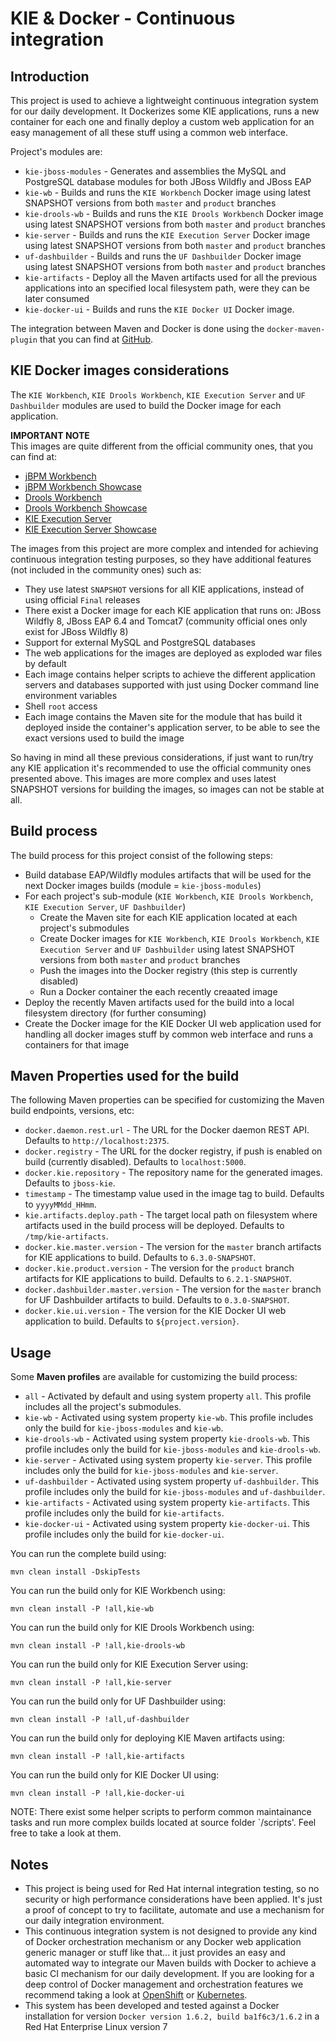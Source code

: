 KIE & Docker - Continuous integration
=====================================

Introduction
------------

This project is used to achieve a lightweight continuous integration system for our daily development. It Dockerizes some KIE applications, runs a new container for each one and finally deploy a custom web application for an easy management of all these stuff using a common web interface.                    

Project's modules are:               
* `kie-jboss-modules` - Generates and assemblies the MySQL and PostgreSQL database modules for both JBoss Wildfly and JBoss EAP                          
* `kie-wb` - Builds and runs the `KIE Workbench` Docker image using latest SNAPSHOT versions from both `master` and `product` branches              
* `kie-drools-wb` - Builds and runs the `KIE Drools Workbench` Docker image using latest SNAPSHOT versions from both `master` and `product` branches                   
* `kie-server` - Builds and runs the `KIE Execution Server` Docker image using latest SNAPSHOT versions from both `master` and `product` branches                   
* `uf-dashbuilder` - Builds and runs the `UF Dashbuilder` Docker image using latest SNAPSHOT versions from both `master` and `product` branches                   
* `kie-artifacts` - Deploy all the Maven artifacts used for all the previous applications into an specified local filesystem path, were they can be later consumed                    
* `kie-docker-ui` - Builds and runs the `KIE Docker UI` Docker image.                    

The integration between Maven and Docker is done using the `docker-maven-plugin` that you can find at [GitHub](https://github.com/rhuss/docker-maven-plugin).                               

KIE Docker images considerations
--------------------------------

The `KIE Workbench`, `KIE Drools Workbench`, `KIE Execution Server` and `UF Dashbuilder` modules are used to build the Docker image for each application.                   

**IMPORTANT NOTE**                     
This images are quite different from the official community ones, that you can find at:                   
* [jBPM Workbench](https://registry.hub.docker.com/u/jboss/jbpm-workbench/)                      
* [jBPM Workbench Showcase](https://registry.hub.docker.com/u/jboss/jbpm-workbench-showcase/)                        
* [Drools Workbench](https://registry.hub.docker.com/u/jboss/drools-workbench/)                      
* [Drools Workbench Showcase](https://registry.hub.docker.com/u/jboss/drools-workbench-showcase/)                      
* [KIE Execution Server](https://registry.hub.docker.com/u/jboss/kie-server/)                      
* [KIE Execution Server Showcase](https://registry.hub.docker.com/u/jboss/kie-server-showcase/)                      

The images from this project are more complex and intended for achieving continuous integration testing purposes, so they have additional features (not included in the community ones) such as:                   
* They use latest `SNAPSHOT` versions for all KIE applications, instead of using official `Final` releases                    
* There exist a Docker image for each KIE application that runs on: JBoss Wildfly 8, JBoss EAP 6.4 and Tomcat7 (community official ones only exist for JBoss Wildfly 8)                           
* Support for external MySQL and PostgreSQL databases                      
* The web applications for the images are deployed as exploded war files by default                              
* Each image contains helper scripts to achieve the different application servers and databases supported with just using Docker command line environment variables                            
* Shell `root` access                 
* Each image contains the Maven site for the module that has build it deployed inside the container's application server, to be able to see the exact versions used to build the image                       

So having in mind all these previous considerations, if just want to run/try any KIE application it's recommended to use the official community ones presented above. This images are more complex and uses latest SNAPSHOT versions for building the images, so images can not be stable at all.                    

Build process
-------------

The build process for this project consist of the following steps:                 
* Build database EAP/Wildfly modules artifacts that will be used for the next Docker images builds (module = `kie-jboss-modules`)                           
* For each project's sub-module (`KIE Workbench`, `KIE Drools Workbench`, `KIE Execution Server`, `UF Dashbuilder`)               
    * Create the Maven site for each KIE application located at each project's submodules                   
    * Create Docker images for `KIE Workbench`, `KIE Drools Workbench`, `KIE Execution Server` and `UF Dashbuilder` using latest SNAPSHOT versions from both `master` and `product` branches                                  
    * Push the images into the Docker registry (this step is currently disabled)                                    
    * Run a Docker container the each recently creaated image                    
* Deploy the recently Maven artifacts used for the build into a local filesystem directory (for further consuming)                     
* Create the Docker image for the KIE Docker UI web application used for handling all docker images stuff by common web interface and runs a containers for that image                        

Maven Properties used for the build
-----------------------------------

The following Maven properties can be specified for customizing the Maven build endpoints, versions, etc:                                 

* `docker.daemon.rest.url` - The URL for the Docker daemon REST API. Defaults to `http://localhost:2375`.                                  
* `docker.registry` - The URL for the docker registry, if push is enabled on build (currently disabled). Defaults to `localhost:5000`.                                  
* `docker.kie.repository` - The repository name for the generated images. Defaults to `jboss-kie`.                                  
* `timestamp` - The timestamp value used in the image tag to build. Defaults to `yyyyMMdd_HHmm`.                                 
* `kie.artifacts.deploy.path` - The target local path on filesystem where artifacts used in the build process will be deployed. Defaults to `/tmp/kie-artifacts`.                                 
* `docker.kie.master.version` - The version for the `master` branch artifacts for KIE applications to build. Defaults to `6.3.0-SNAPSHOT`.                                  
* `docker.kie.product.version` - The version for the `product` branch artifacts for KIE applications to build. Defaults to `6.2.1-SNAPSHOT`.                                  
* `docker.dashbuilder.master.version` - The version for the `master` branch for UF Dashbuilder artifacts to build. Defaults to `0.3.0-SNAPSHOT`.                                  
* `docker.kie.ui.version` - The version for the KIE Docker UI web application to build. Defaults to `${project.version}`.                                  

Usage
-----

Some **Maven profiles** are available for customizing the build process:                       
* `all` - Activated by default and using system property `all`. This profile includes all the project's submodules.                        
* `kie-wb` - Activated using system property `kie-wb`. This profile includes only the build for `kie-jboss-modules` and `kie-wb`.                     
* `kie-drools-wb` - Activated using system property `kie-drools-wb`. This profile includes only the build for `kie-jboss-modules` and `kie-drools-wb`.                     
* `kie-server` - Activated using system property `kie-server`. This profile includes only the build for `kie-jboss-modules` and `kie-server`.                     
* `uf-dashbuilder` - Activated using system property `uf-dashbuilder`. This profile includes only the build for `kie-jboss-modules` and `uf-dashbuilder`.                     
* `kie-artifacts` - Activated using system property `kie-artifacts`. This profile includes only the build for `kie-artifacts`.                     
* `kie-docker-ui` - Activated using system property `kie-docker-ui`. This profile includes only the build for `kie-docker-ui`.                     

You can run the complete build using:                    

    mvn clean install -DskipTests
    
You can run the build only for KIE Workbench using:                    

    mvn clean install -P !all,kie-wb

You can run the build only for KIE Drools Workbench using:                    

    mvn clean install -P !all,kie-drools-wb

You can run the build only for KIE Execution Server using:                    

    mvn clean install -P !all,kie-server

You can run the build only for UF Dashbuilder using:                    

    mvn clean install -P !all,uf-dashbuilder

You can run the build only for deploying KIE Maven artifacts using:                    

    mvn clean install -P !all,kie-artifacts

You can run the build only for KIE Docker UI using:                    

    mvn clean install -P !all,kie-docker-ui

NOTE: There exist some helper scripts to perform common maintainance tasks and run more complex builds located at  source folder `/scripts'. Feel free to take a look at them.                

Notes
-----

* This project is being used for Red Hat internal integration testing, so no security or high performance considerations have been applied. It's just a proof of concept to try to facilitate, automate and use a mechanism for our daily integration environment.                               
* This continuous integration system is not designed to provide any kind of Docker orchestration mechanism or any Docker web application generic manager or stuff like that... it just provides an easy and automated way to integrate our Maven builds with Docker to achieve a basic CI mechanism for our daily development. If you are looking for a deep control of Docker management and orchestration features we recommend taking a look at [OpenShift](https://github.com/openshift/origin/) or [Kubernetes](http://kubernetes.io/).                 
* This system has been developed and tested against a Docker installation for version `Docker version 1.6.2, build ba1f6c3/1.6.2` in a Red Hat Enterprise Linux version 7                       
